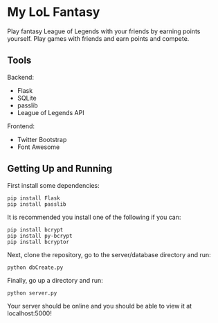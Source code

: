 My LoL Fantasy
==============

Play fantasy League of Legends with your friends by earning points yourself. Play games with friends and earn points and compete.


Tools
-----

Backend:
- Flask
- SQLite
- passlib
- League of Legends API

Frontend:
- Twitter Bootstrap
- Font Awesome


Getting Up and Running
----------------------

First install some dependencies:

```
pip install Flask
pip install passlib
```

It is recommended you install one of the following if you can:

```
pip install bcrypt
pip install py-bcrypt
pip install bcryptor
```

Next, clone the repository, go to the server/database directory and run:

```
python dbCreate.py
```

Finally, go up a directory and run:

```
python server.py
```

Your server should be online and you should be able to view it at localhost:5000!
